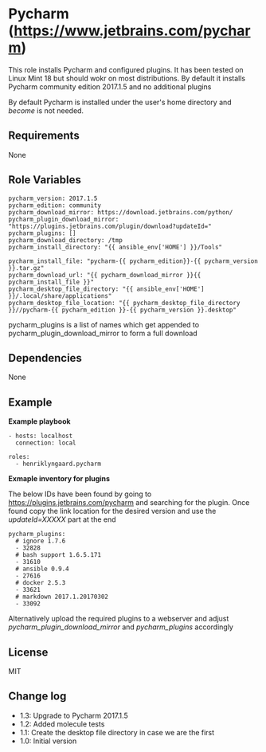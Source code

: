 Pycharm (https://www.jetbrains.com/pycharm)
=========

This role installs Pycharm and configured plugins. It has been tested on Linux Mint 18 but should wokr on most 
distributions. By default it installs Pycharm community edition 2017.1.5 and no additional plugins

By default Pycharm is installed under the user's home directory and _become_ is not needed.

Requirements
------------

None


Role Variables
--------------

    pycharm_version: 2017.1.5
    pycharm_edition: community
    pycharm_download_mirror: https://download.jetbrains.com/python/
    pycharm_plugin_download_mirror: "https://plugins.jetbrains.com/plugin/download?updateId="
    pycharm_plugins: []
    pycharm_download_directory: /tmp
    pycharm_install_directory: "{{ ansible_env['HOME'] }}/Tools"

    pycharm_install_file: "pycharm-{{ pycharm_edition}}-{{ pycharm_version }}.tar.gz"
    pycharm_download_url: "{{ pycharm_download_mirror }}{{ pycharm_install_file }}"
    pycharm_desktop_file_directory: "{{ ansible_env['HOME'] }}/.local/share/applications"
    pycharm_desktop_file_location: "{{ pycharm_desktop_file_directory }}//pycharm-{{ pycharm_edition }}-{{ pycharm_version }}.desktop"


pycharm_plugins is a list of names which get appended to pycharm_plugin_download_mirror to form a full download  


Dependencies
------------

None

Example 
-------

__Example playbook__


    - hosts: localhost
      connection: local
    
    roles:
      - henriklyngaard.pycharm
      
__Exmaple inventory for plugins__

The below IDs have been found by going to https://plugins.jetbrains.com/pycharm and searching for the plugin. 
Once found copy the link location for the desired version and use the _updateId=XXXXX_ part at the end        
      
    pycharm_plugins:
      # ignore 1.7.6
      - 32828
      # bash support 1.6.5.171
      - 31610
      # ansible 0.9.4
      - 27616
      # docker 2.5.3
      - 33621
      # markdown 2017.1.20170302
      - 33092      
      
 Alternatively upload the required plugins to a webserver and adjust _pycharm_plugin_download_mirror_ and 
 _pycharm_plugins_ accordingly
      
      
License
-------

MIT

Change log
----------

* 1.3: Upgrade to Pycharm 2017.1.5
* 1.2: Added molecule tests
* 1.1: Create the desktop file directory in case we are the first
* 1.0: Initial version
